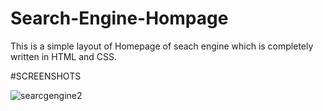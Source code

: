 # Search-Engine-Hompage
This is a simple layout of Homepage of seach engine which is completely written in HTML and CSS.

#SCREENSHOTS

![searcgengine2](https://user-images.githubusercontent.com/42023583/136949036-754abde0-4d3c-4f29-be1d-b823f2bd9e46.jpg)



